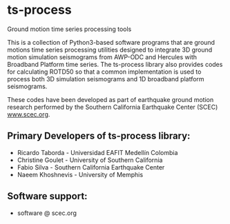 # ts-process

Ground motion time series processing tools

This is a collection of Python3-based software programs that are ground motions time series processing utilities designed to integrate 3D ground motion simulation seismograms from AWP-ODC and Hercules with Broadband Platform time series. The ts-process library also provides codes for calculating ROTD50 so that a common implementation is used to process both 3D simulation seismograms and 1D broadband platform seismograms.

These codes have been developed as part of earthquake ground motion research performed by the Southern California Earthquake Center (SCEC) www.scec.org.

## Primary Developers of ts-process library:

* Ricardo Taborda - Universidad EAFIT Medellín Colombia
* Christine Goulet - University of Southern California
* Fabio Silva - Southern California Earthquake Center
* Naeem Khoshnevis - University of Memphis

## Software support:
* software @ scec.org 
